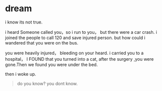 # dream

i know its not true. 

i heard Someone called  you，so  i  run  to  you， but there were a car  crash. i joined the  people to call 120 and  save injured person. but how  could i wandered that  you were on  the  bus. 

you were heavily injured， bleeding on your heard. i  carried you to a
hospital， I  FOUND that you  turned into a cat, after the surgery ,you were
gone.Then we found you were under the bed.

then i woke up.

> do you know?
> you dont know.
